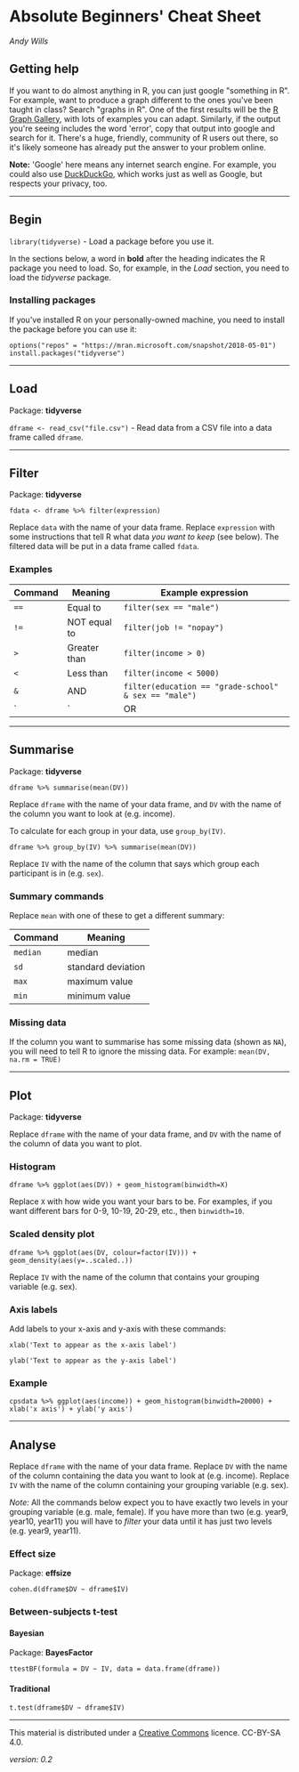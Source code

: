 # Absolute Beginners' Cheat Sheet
_Andy Wills_

## Getting help
If you want to do almost anything in R, you can just google "something in R". For example, want to produce a graph different to the ones you've been taught in class? Search "graphs in R". One of the first results will be the [R Graph Gallery](https://www.r-graph-gallery.com/), with lots of examples you can adapt. Similarly, if the output you're seeing includes the word 'error', copy that output into google and search for it. There's a huge, friendly, community of R users out there, so it's likely someone has already put the answer to your problem online. 

**Note:** 'Google' here means any internet search engine. For example, you could also use [DuckDuckGo](https://duckduckgo.com/), which works just as well as Google, but respects your privacy, too.

____


## Begin

`library(tidyverse)` - Load a package before you use it. 

In the sections below, a word in **bold** after the heading indicates the R package you need to load. So, for example, in the _Load_ section, you need to load the _tidyverse_ package.

### Installing packages

If you've installed R on your personally-owned machine, you need to install the package before you can use it:

```
options("repos" = "https://mran.microsoft.com/snapshot/2018-05-01")
install.packages("tidyverse")
```

____


## Load
Package: **tidyverse**

`dframe <- read_csv("file.csv")` - Read data from a CSV file into a data frame called `dframe`.

____

## Filter
Package: **tidyverse**

`fdata <- dframe %>% filter(expression)`

Replace `data` with the name of your data frame. Replace `expression` with some instructions that tell R what data _you want to keep_ (see below). The filtered data will be put in a data frame called `fdata`.

### Examples

| Command | Meaning  | Example expression |
| ------ | ------------ | -------  |
| `==`   | Equal to | `filter(sex == "male")` |
| `!=`   | NOT equal to | `filter(job != "nopay")` |
| `>`    | Greater than | `filter(income > 0)` |
| `<`    | Less than    | `filter(income < 5000)` |
| `&`    | AND  | `filter(education == "grade-school" & sex == "male")` |
| `|`    | OR   | `filter(education == "master" | education == "doctor")` |

____

## Summarise
Package: **tidyverse**

`dframe %>% summarise(mean(DV))`

Replace `dframe` with the name of your data frame, and `DV` with the name of the column you want to look at (e.g. income). 

To calculate for each group in your data, use `group_by(IV)`.

`dframe %>% group_by(IV) %>% summarise(mean(DV))`

Replace `IV` with the name of the column that says which group each participant is in (e.g. `sex`).

### Summary commands
Replace `mean` with one of these to get a different summary:

| Command | Meaning |
| ------- | ------- |
| `median` | median |
| `sd` | standard deviation |
| `max` | maximum value |
| `min` | minimum value |

### Missing data

If the column you want to summarise has some missing data (shown as `NA`), you will need to tell R to ignore the missing data. For example: `mean(DV, na.rm = TRUE)`

____

## Plot
Package: **tidyverse**

Replace `dframe` with the name of your data frame, and `DV` with the name of the column of data you want to plot. 

### Histogram

`dframe %>% ggplot(aes(DV)) + geom_histogram(binwidth=X)`

Replace `X` with how wide you want your bars to be. For examples, if you want different bars for 0-9, 10-19, 20-29, etc., then `binwidth=10`.

### Scaled density plot

`dframe %>% ggplot(aes(DV, colour=factor(IV))) + geom_density(aes(y=..scaled..))`

Replace `IV` with the name of the column that contains your grouping variable (e.g. sex).

### Axis labels
Add labels to your x-axis and y-axis with these commands:

`xlab('Text to appear as the x-axis label')`

`ylab('Text to appear as the y-axis label')`

### Example

`cpsdata %>% ggplot(aes(income)) + geom_histogram(binwidth=20000) + xlab('x axis') + ylab('y axis')`

____

## Analyse

Replace `dframe` with the name of your data frame. Replace `DV` with the name of the column containing the data you want to look at (e.g. income). Replace `IV` with the name of the column containing your grouping variable (e.g. sex). 

_Note:_ All the commands below expect you to have exactly two levels in your grouping variable (e.g. male, female). If you have more than two (e.g. year9, year10, year11) you will have to _filter_ your data until it has just two levels (e.g. year9, year11). 

### Effect size
Package: **effsize**

`cohen.d(dframe$DV ~ dframe$IV)`

### Between-subjects t-test

#### Bayesian 
Package: **BayesFactor**

`ttestBF(formula = DV ~ IV, data = data.frame(dframe))`

#### Traditional
`t.test(dframe$DV ~ dframe$IV)`

___

This material is distributed under a [Creative Commons](https://creativecommons.org/) licence. CC-BY-SA 4.0. 

_version: 0.2_
